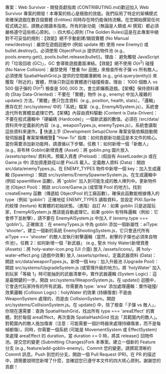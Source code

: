 專案：Web Survivor - 開發貢獻指南 (CONTRIBUTING.md)歡迎加入 Web Survivor 專案的開發！本專案的核心是極致的效能。我們採用了特定的架構模式來確保遊戲在數百個實體 (Entities) 同時存在時仍能保持流暢。在您開始撰寫任何程式碼之前，請務必閱讀本指南。所有的新功能（無論是人類或 AI 撰寫）都必須嚴格遵守這些核心原則。💥 四大核心原則 (The Golden Rules)這是在此專案中絕對不可妥協的規則：【效能】絕不手動創建/銷毀實體 (No Manual new/destroy)：嚴禁在遊戲迴圈中 (例如 update 裡) 使用 new Enemy() 或 bullet.destroy()。必須使用 ObjectPool.js 提供的物件池 (e.g., pools.enemy.get(), pools.bullet.release(bullet))。理由： 避免觸發 JavaScript 的「垃圾回收 (GC)」，GC 會導致遊戲畫面凍結。【效能】絕不使用 $O(n^2)$ 碰撞 (No Naive Collision)：嚴禁使用「雙重 for 迴圈」來檢查所有子彈 vs 所有敵人。必須使用 SpatialHashGrid.js 提供的空間雜湊網格 (e.g., grid.query(entity)) 來獲取「附近的」實體，然後只對這些實體進行碰撞檢查。理由： 1000 個敵人 vs 500 個子彈的 $O(n^2)$ 檢查是 $500,000$ 次，會立即癱瘓遊戲。【架構】保持資料導向 (Stay Data-Oriented)：不要在「實體」物件 (e.g., enemy) 中加入複雜的 update() 方法。「實體」應只包含資料（e.g., position, health, stats）。「邏輯」應存在於 /src/systems/ 中的「系統」檔案（e.g., EnemyAISystem.js）。系統會迭代所有實體並處理它們。【架構】內容由資料驅動 (Content is Data-Driven)：不要在程式邏輯中「硬編碼 (Hardcode)」一個新武器的數值。必須在 /src/data/ 資料夾中定義新的內容（e.g., weaponTypes.js, enemyTypes.js）。系統會讀取這些資料來運作。🚀 快速上手 (Development Setup)Clone 專案安裝依賴啟動開發伺服器📖 專案架構概覽📝 "How-To" 指南：如何貢獻新功能這是本文件的核心。當你需要添加新功能時，請遵循以下步驟。任務 1：如何新增一個「新敵人」 (e.g., 哥布林 Goblin)新增資產 (Asset)：將 goblin.png 圖片放入 /assets/sprites/ 資料夾。預載入資產 (Preload)：(假設有 AssetLoader.js 或在 Game.js 中) 添加資產路徑以便 PixiJS 載入。定義敵人資料 (Data)：開啟 src/data/enemyTypes.js。在 ENEMY\_TYPES 物件中新增一個 key：加入生成邏輯 (Spawning)：開啟 src/systems/EnemySpawnerSystem.js。在生成邏輯中 (例如 spawnWave 函數)，將 'goblin' 加入到可能生成的敵人陣列中。更新物件池 (Object Pool)：開啟 src/core/Game.js (或管理 Pool 的地方)。找到 createEnemy 函數（傳遞給 ObjectPool 的工廠函數）。確保此函數能根據傳入的 type（例如 'goblin'）正確地從 ENEMY\_TYPES 讀取資料，並設定 PIXI.Sprite 的紋理 (texture) 和實體的初始狀態。（進階）自訂 AI：如果 goblin 只是追蹤玩家，EnemyAISystem.js 應該能自動處理它。如果 goblin 有特殊邏輯（例如：它會停下並射擊），請不要在 EnemyAISystem.js 中加入 if (enemy.type === 'goblin')。正確做法：在 enemyTypes.js 中為 goblin 添加一個新屬性：aiType: 'shooter'。建立一個新的系統 EnemyShootingSystem.js，它只會迭代所有 aiType === 'shooter' 的敵人並執行射擊邏輯（當然，射擊的子彈也必須來自物件池）。任務 2：如何新增一個「新武器」 (e.g., 聖水 Holy Water)新增資產 (Assets)：將 holy-water-icon.png (UI 介面) 放入 /assets/icons/。將 holy-water-effect.png (遊戲中效果) 放入 /assets/sprites/。定義武器資料 (Data)：開啟 src/data/weaponTypes.js。新增一個 key：加入升級池 (Upgrade Pool)：開啟 src/systems/UpgradeSystem.js (或管理升級的地方)。將 'holyWater' 加入到玩家「等級 1」時可能抽到的武器清單中。實作武器邏輯 (System Logic)：這是最關鍵的一步。開啟 src/systems/WeaponSystem.js。在 update() 迴圈中，它會迭代玩家持有的所有武器。你需要為 type: 'area' 添加處理邏輯：實作碰撞/效果邏輯 (Collision Logic)：holyWater 的效果 (持續傷害) 不是由 WeaponSystem 處理的，而是由 CollisionSystem。開啟 src/systems/CollisionSystem.js。在 update() 中，除了檢查「子彈 vs 敵人」，你現在還需要：查詢 SpatialHashGrid，找出所有 type === 'areaEffect' 的實體。對於每個 areaEffect，再次查詢 SpatialHashGrid 找出「其範圍內的敵人」。對範圍內的敵人施加傷害（注意：可能需要一個計時器來處理持續傷害，而不是每幀都傷）。同時，你需要一個系統 (可能是 MovementSystem 或 EffectSystem) 來處理 areaEffect 的 duration，當 duration <= 0 時，將其 release() 回物件池。提交您的變更 (Submitting Changes)Fork 本專案。建立一個新的 Feature 分支 (e.g., feature/add-goblin-enemy)。Commit 您的變更。請撰寫清晰的 Commit 訊息。Push 到您的分支。開啟一個 Pull Request (PR)。在 PR 的描述中，請簡要說明您新增了什麼，並確認您已遵守本文件的四大核心原則。謝謝您的貢獻！

